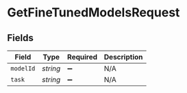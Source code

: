 # GetFineTunedModelsRequest


## Fields

| Field              | Type               | Required           | Description        |
| ------------------ | ------------------ | ------------------ | ------------------ |
| `modelId`          | *string*           | :heavy_minus_sign: | N/A                |
| `task`             | *string*           | :heavy_minus_sign: | N/A                |
